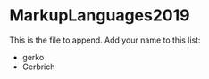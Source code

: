# MarkupLanguages2019

This is the file to append. Add your name to this list:

- gerko
- Gerbrich

